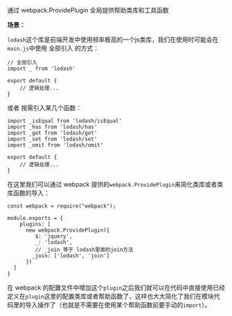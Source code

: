 通过 webpack.ProvidePlugin 全局提供帮助类库和工具函数


**场景：**

`lodash`这个库是前端开发中使用频率极高的一个js类库，我们在使用时可能会在`main.js`中使用 全部引入 的方式：

```
// 全部引入
import _ from 'lodash'

export default {
    // 逻辑处理...
}
```

或者 按需引入某几个函数：

```
import _isEqual from 'lodash/isEqual'
import _has from 'lodash/has'
import _get from 'lodash/get'
import _set from 'lodash/set'
import _omit from 'lodash/omit'

export default {
    // 逻辑处理...
}
```

在这里我们可以通过 webpack 提供的`webpack.ProvidePlugin`来简化类库或者类库函数的导入：


```
const webpack = require("webpack");

module.exports = {
    plugins: [
      new webpack.ProvidePlugin({
         $: 'jquery',
         _: 'lodash',
         // _join 等于 lodash里面的join方法
        _join: ['lodash', 'join']
      })
  ]
}
```

在 webpack 的配置文件中增加这个`plugin`之后我们就可以在代码中直接使用已经定义在`plugin`这里的配置类库或者帮助函数了，这样也大大简化了我们在模块代码里的导入操作了（也就是不需要在使用某个帮助函数前要手动的`import`）。
